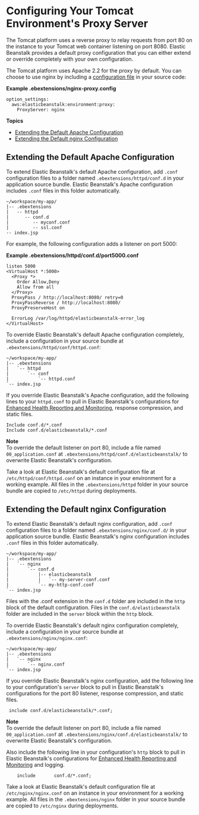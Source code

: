 # Configuring Your Tomcat Environment's Proxy Server<a name="java-tomcat-proxy"></a>

The Tomcat platform uses a reverse proxy to relay requests from port 80 on the instance to your Tomcat web container listening on port 8080\. Elastic Beanstalk provides a default proxy configuration that you can either extend or override completely with your own configuration\.

The Tomcat platform uses Apache 2\.2 for the proxy by default\. You can choose to use nginx by including a [configuration file](ebextensions.md) in your source code:

**Example \.ebextensions/nginx\-proxy\.config**  

```
option_settings:
  aws:elasticbeanstalk:environment:proxy:
    ProxyServer: nginx
```

**Topics**
+ [Extending the Default Apache Configuration](#java-tomcat-proxy-apache)
+ [Extending the Default nginx Configuration](#java-tomcat-proxy-nginx)

## Extending the Default Apache Configuration<a name="java-tomcat-proxy-apache"></a>

To extend Elastic Beanstalk's default Apache configuration, add `.conf` configuration files to a folder named `.ebextensions/httpd/conf.d` in your application source bundle\. Elastic Beanstalk's Apache configuration includes `.conf` files in this folder automatically\.

```
~/workspace/my-app/
|-- .ebextensions
|   -- httpd
|      -- conf.d
|         -- myconf.conf
|         -- ssl.conf
-- index.jsp
```

For example, the following configuration adds a listener on port 5000:

**Example \.ebextensions/httpd/conf\.d/port5000\.conf**  

```
listen 5000
<VirtualHost *:5000>
  <Proxy *>
    Order Allow,Deny
    Allow from all
  </Proxy>
  ProxyPass / http://localhost:8080/ retry=0
  ProxyPassReverse / http://localhost:8080/
  ProxyPreserveHost on

  ErrorLog /var/log/httpd/elasticbeanstalk-error_log
</VirtualHost>
```

To override Elastic Beanstalk's default Apache configuration completely, include a configuration in your source bundle at `.ebextensions/httpd/conf/httpd.conf`:

```
~/workspace/my-app/
|-- .ebextensions
|   `-- httpd
|       `-- conf
|           `-- httpd.conf
`-- index.jsp
```

If you override Elastic Beanstalk's Apache configuration, add the following lines to your `httpd.conf` to pull in Elastic Beanstalk's configurations for [Enhanced Health Reporting and Monitoring](health-enhanced.md), response compression, and static files\.

```
Include conf.d/*.conf
Include conf.d/elasticbeanstalk/*.conf
```

**Note**  
To override the default listener on port 80, include a file named `00_application.conf` at `.ebextensions/httpd/conf.d/elasticbeanstalk/` to overwrite Elastic Beanstalk's configuration\.

Take a look at Elastic Beanstalk's default configuration file at `/etc/httpd/conf/httpd.conf` on an instance in your environment for a working example\. All files in the `.ebextensions/httpd` folder in your source bundle are copied to `/etc/httpd` during deployments\.

## Extending the Default nginx Configuration<a name="java-tomcat-proxy-nginx"></a>

To extend Elastic Beanstalk's default nginx configuration, add `.conf` configuration files to a folder named `.ebextensions/nginx/conf.d/` in your application source bundle\. Elastic Beanstalk's nginx configuration includes `.conf` files in this folder automatically\.

```
~/workspace/my-app/
|-- .ebextensions
|   `-- nginx
|       `-- conf.d
|           |-- elasticbeanstalk
|           |   `-- my-server-conf.conf
|           `-- my-http-conf.conf
`-- index.jsp
```

Files with the \.conf extension in the `conf.d` folder are included in the `http` block of the default configuration\. Files in the `conf.d/elasticbeanstalk` folder are included in the `server` block within the `http` block\.

To override Elastic Beanstalk's default nginx configuration completely, include a configuration in your source bundle at `.ebextensions/nginx/nginx.conf`:

```
~/workspace/my-app/
|-- .ebextensions
|   `-- nginx
|       `-- nginx.conf
`-- index.jsp
```

If you override Elastic Beanstalk's nginx configuration, add the following line to your configuration's `server` block to pull in Elastic Beanstalk's configurations for the port 80 listener, response compression, and static files\.

```
 include conf.d/elasticbeanstalk/*.conf;
```

**Note**  
To override the default listener on port 80, include a file named `00_application.conf` at `.ebextensions/nginx/conf.d/elasticbeanstalk/` to overwrite Elastic Beanstalk's configuration\.

Also include the following line in your configuration's `http` block to pull in Elastic Beanstalk's configurations for [Enhanced Health Reporting and Monitoring](health-enhanced.md) and logging\.

```
    include       conf.d/*.conf;
```

Take a look at Elastic Beanstalk's default configuration file at `/etc/nginx/nginx.conf` on an instance in your environment for a working example\. All files in the `.ebextensions/nginx` folder in your source bundle are copied to `/etc/nginx` during deployments\.